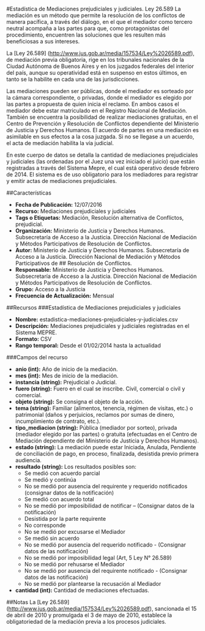 #Estadística de Mediaciones prejudiciales y judiciales. Ley 26.589
La mediación es un método que permite la resolución de los conflictos de manera pacífica, a través del diálogo, en el que el mediador como tercero neutral acompaña a las partes para que, como protagonistas del procedimiento, encuentren las soluciones que les resulten más beneficiosas a sus intereses.

La [Ley 26.589] (http://www.jus.gob.ar/media/157534/Ley%2026589.pdf), de mediación previa obligatoria, rige en los tribunales nacionales de la Ciudad Autónoma de Buenos Aires y en los juzgados federales del interior del país, aunque su operatividad está en suspenso en estos últimos, en tanto se la habilite en cada una de las jurisdicciones.

Las mediaciones pueden ser públicas, donde el mediador es sorteado por la cámara correspondiente, o privadas, donde el mediador es elegido por las partes a propuesta de quien inicia el reclamo. En ambos casos el mediador debe estar matriculado en el Registro Nacional de Mediación. También se encuentra la posibilidad de realizar mediaciones gratuitas, en el Centro de Prevención y Resolución de Conflictos dependiente del Ministerio de Justicia y Derechos Humanos. El acuerdo de partes en una mediación es asimilable en sus efectos a la cosa juzgada. Si no se llegase a un acuerdo, el acta de mediación habilita la vía judicial.

En este cuerpo de datos se detalla la cantidad de mediaciones prejudiciales y judiciales (las ordenadas por el Juez una vez iniciado el juicio) que están registradas a través del Sistema Mepre, el cual está operativo desde febrero de 2014. El sistema es de uso obligatorio para los mediadores para registrar y emitir actas de mediaciones prejudiciales.

##Características
*   **Fecha de Publicación:** 12/07/2016
*   **Recurso:** Mediaciones prejudiciales y judiciales
*   **Tags o Etiquetas:** Mediación, Resolución alternativa de Conflictos, prejudicial.
*   **Organización:** Ministerio de Justicia y Derechos Humanos. Subsecretaría de Acceso a la Justicia. Dirección Nacional de Mediación y Métodos Participativos de Resolución de Conflictos.
*   **Autor:** Ministerio de Justicia y Derechos Humanos. Subsecretaría de Acceso a la Justicia. Dirección Nacional de Mediación y Métodos Participativos de ## Resolución de Conflictos.
*   **Responsable:** Ministerio de Justicia y Derechos Humanos. Subsecretaría de Acceso a la Justicia. Dirección Nacional de Mediación y Métodos Participativos de Resolución de Conflictos.
*   **Grupo:** Acceso a la Justicia
*   **Frecuencia de Actualización:** Mensual

##Recursos
###Estadística de Mediaciones prejudiciales y judiciales
*   **Nombre:** estadistica-mediaciones-prejudiciales-y-judiciales.csv
*   **Descripción:** Mediaciones prejudiciales y judiciales registradas en el Sistema MEPRE.
*   **Formato:** CSV
*   **Rango temporal:** Desde el 01/02/2014 hasta la actualidad

###Campos del recurso
* **anio (int):** Año de inicio de la mediación.
* **mes (int):** Mes de inicio de la mediación.
* **instancia (string):** Prejudicial o Judicial.
* **fuero (string):** Fuero en el cual se inscribe. Civil, comercial o civil y comercial.
* **objeto (string):** Se consigna el objeto de la acción.
* **tema (string):** Familiar (alimentos, tenencia, régimen de visitas, etc.) o patrimonial (daños y perjuicios, reclamos por sumas de dinero, incumplimiento de contrato, etc.).
* **tipo_mediacion (string):** Pública (mediador por sorteo), privada (mediador elegido por las partes) o gratuita (efectuadas en el Centro de Mediación dependiente del Ministerio de Justicia y Derechos Humanos).
* **estado (string):** La mediación puede estar Iniciada, Anulada, Pendiente de conciliación de pago, en proceso, finalizada, desistida previo primera audiencia.
* **resultado (string):** Los resultados posibles son: 
	- Se medió con acuerdo parcial
	- Se medió y continúa
	- No se medió por ausencia del requirente y requerido notificados (consignar datos de la notificación)
	- Se medió con acuerdo total
	- No se medió por imposibilidad de notificar – (Consignar datos de la notificación)
	- Desistida por la parte requirente
	- No corresponde
	- No se medió por excusarse el Mediador
	- Se medió sin acuerdo
	- No se medió por ausencia del requerido notificado - (Consignar datos de las notificación)
	- No se medió por imposibilidad legal (Art, 5 Ley N° 26.589)
	- No se medió por rehusarse el Mediador
	- No se medió por ausencia del requirente notificado - (Consignar datos de las notificación)
	- No se medió por plantearse la recusación al Mediador
* **cantidad (int):** Cantidad de mediaciones efectuadas.

##Notas
La [Ley 26.589] (http://www.jus.gob.ar/media/157534/Ley%2026589.pdf), sancionada el 15 de abril de 2010 y promulgada el 3 de mayo de 2010,  establece la obligatoriedad de la mediación previa a los procesos judiciales. 
